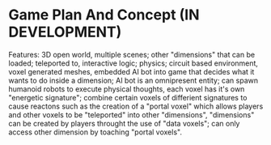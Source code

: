 # Game Plan And Concept (IN DEVELOPMENT)
Features: 3D open world, multiple scenes; other "dimensions" that can be loaded; teleported to, interactive logic; physics; circuit based environment, voxel generated meshes, embedded AI bot into game that decides what it wants to do inside a dimension; AI bot is an omnipresent entity; can spawn humanoid robots to execute physical thoughts, each voxel has it's own "energetic signature"; combine certain voxels of differient signatures to cause reactons such as the creation of a "portal voxel" which allows players and other voxels to be "teleported" into other "dimensions", "dimensions" can be created by players throught the use of "data voxels"; can only access other dimension by toaching "portal voxels".

